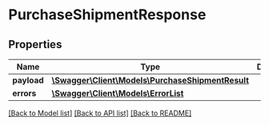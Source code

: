 # PurchaseShipmentResponse

## Properties
Name | Type | Description | Notes
------------ | ------------- | ------------- | -------------
**payload** | [**\Swagger\Client\Models\PurchaseShipmentResult**](PurchaseShipmentResult.md) |  | [optional] 
**errors** | [**\Swagger\Client\Models\ErrorList**](ErrorList.md) |  | [optional] 

[[Back to Model list]](../../README.md#documentation-for-models) [[Back to API list]](../../README.md#documentation-for-api-endpoints) [[Back to README]](../../README.md)

